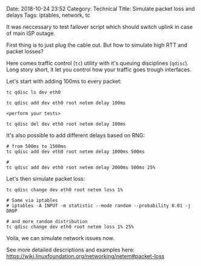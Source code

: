 Date: 2018-10-24 23:52
Category: Technical
Title: Simulate packet loss and delays
Tags: iptables, network, tc

It was neccessary to test failover script which should switch uplink in case of main ISP outage.

First thing is to just plug the cable out. But how to simulate high RTT and packet losses?

Here comes traffic control (`tc`) utility with it's queuing disciplines (`qdisc`). Long story short, it let you control how your traffic goes trough interfaces.

Let's start with adding 100ms to every packet:

```
tc qdisc ls dev eth0

tc qdisc add dev eth0 root netem delay 100ms

<perform your tests>

tc qdisc del dev eth0 root netem delay 100ms
```

It's also possible to add different delays based on RNG:

```
# from 500ms to 1500ms
tc qdisc add dev eth0 root netem delay 1000ms 500ms

#
tc qdisc add dev eth0 root netem delay 2000ms 500ms 25%
```

Let's then simulate packet loss:

```
tc qdisc change dev eth0 root netem loss 1%

# Same via iptables
# iptables -A INPUT -m statistic --mode random --probability 0.01 -j DROP

# and more random distribution
tc qdisc change dev eth0 root netem loss 1% 25%
```

Voila, we can simulate network issues now.

See more detailed descriptions and examples here: https://wiki.linuxfoundation.org/networking/netem#packet-loss
